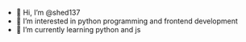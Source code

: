 - 👋 Hi, I’m @shed137
- 👀 I’m interested in python programming and frontend development
- 🌱 I’m currently learning python and js

<!---
shed137/shed137 is a ✨ special ✨ repository because its `README.md` (this file) appears on your GitHub profile.
You can click the Preview link to take a look at your changes.
--->
